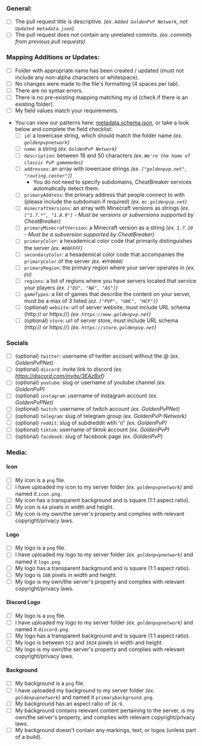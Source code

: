 <!-- NOTE: Any PR submitted without having the relevant checkboxes checked will be closed! -->
<!-- Put an X between the brackets to check a box (e.g [x]) -->

### General:
* [ ] The pull request title is descriptive. *(ex. `Added GoldenPvP Network`, not `Updated metadata.json`)*
* [ ] The pull request does not contain any unrelated commits.  *(ex. commits from previous pull requests)*

### Mapping Additions or Updates:
* [ ] Folder with appropriate name has been created / updated (must not include any non-alpha characters or whitespace).
* [ ] No changes were made to the file's formatting (4 spaces per tab).
* [ ] There are no syntax errors.
* [ ] There is no pre-existing mapping matching my id (check if there is an existing folder).
* [ ] My field values match your requirements.
* You can view our patterns here: [metadata.schema.json](https://github.com/CheatBreakerNet/Client-API/blob/master/mappings/metadata.schema.json), or take a look below and complete the field checklist:
  - [ ] `id`: a lowercase string, which should match the folder name *(ex. `goldenpvpnetwork`)*
  - [ ] `name`: a string *(ex. `GoldenPvP Network`)*
  - [ ] `description`: between 16 and 50 characters *(ex. `We're the home of classic PvP gamemodes`)* 
  - [ ] `addresses`: an array with lowercase strings *(ex. `["goldenpvp.net", "routing.center"]`)*
    - You do not need to specify subdomains, CheatBreaker services automatically detect them.
  - [ ] `primaryAddress`: the primary address that people connect to with (please include the subdomain if required) *(ex. `mc.goldenpvp.net`)*
  - [ ] `minecraftVersions`: an array with Minecraft versions as strings *(ex. `["1.7.*", "1.8.9"]` - Must be versions or subversions supported by CheatBreaker)*
  - [ ] `primaryMinecraftVersion`: a Minecraft version as a string *(ex. `1.7.10` - Must be a subversion supported by CheatBreaker)*
  - [ ] `primaryColor`: a hexademical color code that primarily distinguishes the server *(ex. `#00FFFF`)* 
  - [ ] `secondaryColor`: a hexademical color code that accompanies the `primaryColor` of the server *(ex. `#FF0000`)*
  - [ ] `primaryRegion`: the primary region where your server operates in *(ex. `EU`)*
  - [ ] `regions`: a list of regions where you have servers located that service your players *(ex. `["EU", "NA", "AS"]`)*
  - [ ] `gameTypes`: a list of games that describe the content on your server, must be a max of 3 listed *(ez. `["PVP", "UHC", "HCF"]`)*
  - [ ] (optional) `website`: url of server website, must include URL schema (http:// or https://) *(ex. `https://www.goldenpvp.net`)*
  - [ ] (optional) `store`: url of server store, must include URL schema (http:// or https://) *(ex. `https://store.goldenpvp.net`)*

### Socials
* [ ] (optional) `twitter`: username of twitter account without the @ *(ex. GoldenPvPNet)*
* [ ] (optional) `discord`: invite link to discord *(ex. https://discord.com/invite/3EAzBxf)*
* [ ] (optional) `youtube`: slug or username of youtube channel *(ex. GoldenPvP)*
* [ ] (optional) `instagram`: username of instagram account *(ex. GoldenPvPNet)*
* [ ] (optional) `twitch`: username of twitch account *(ex. GoldenPvPNet)*
* [ ] (optional) `telegram`: slug of telegram group *(ex. GoldenPvP-Network)*
* [ ] (optional) `reddit`: slug of subdreddit wtih 'r/' *(ex. GoldenPvP)*
* [ ] (optional) `tiktok`: username of tiktok account *(ex. GoldenPvP)*
* [ ] (optional) `facebook`: slug of facebook page *(ex. GoldenPvP)*

### Media:
#### Icon
* [ ] My icon is a `png` file.
* [ ] I have uploaded my icon to my server folder *(ex. `goldenpvpnetwork`)* and named it `icon.png`.
* [ ] My icon has a transparent background and is square (1:1 aspect ratio).
* [ ] My icon is `64` pixels in width and height.
* [ ] My icon is my own/the server's property and complies with relevant copyright/privacy laws.

#### Logo
* [ ] My logo is a `png` file.
* [ ] I have uploaded my logo to my server folder *(ex. `goldenpvpnetwork`)* and named it `logo.png`.
* [ ] My logo has a transparent background and is square (1:1 aspect ratio).
* [ ] My logo is `108` pixels in width and height.
* [ ] My logo is my own/the server's property and complies with relevant copyright/privacy laws.

#### Discord Logo
* [ ] My logo is a `png` file.
* [ ] I have uploaded my logo to my server folder *(ex. `goldenpvpnetwork`)* and named it `discord.png`.
* [ ] My logo has a transparent background and is square (1:1 aspect ratio).
* [ ] My logo is between `512` and `1024` pixels in width and height.
* [ ] My logo is my own/the server's property and complies with relevant copyright/privacy laws.

#### Background
* [ ] My background is a `png` file.
* [ ] I have uploaded my background to my server folder *(ex. `goldenpvpnetwork`)* and named it `primarybackground.png`.
* [ ] My background has an aspect ratio of `16:9`.
* [ ] My background contains relevant content pertaining to the server, is my own/the server's property, and complies with relevant copyright/privacy laws.
* [ ] My background doesn't contain any markings, text, or logos (unless part of a build).